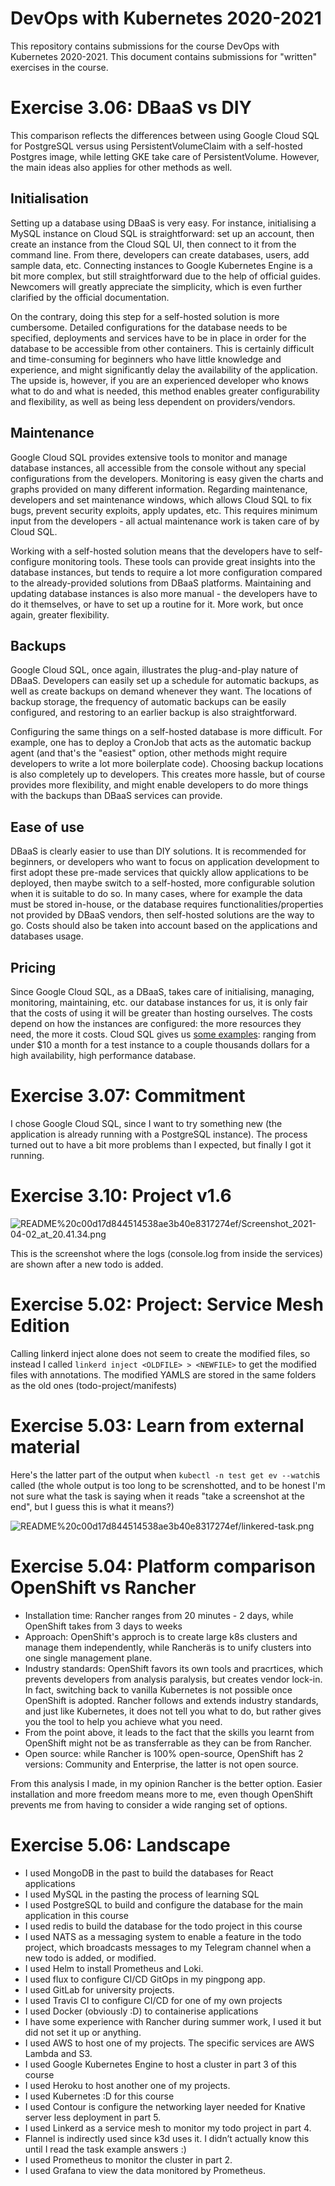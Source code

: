 # DevOps with Kubernetes 2020-2021

This repository contains submissions for the course DevOps with Kubernetes 2020-2021. This document contains submissions for "written" exercises in the course.

# Exercise 3.06: DBaaS vs DIY

This comparison reflects the differences between using Google Cloud SQL for PostgreSQL versus using PersistentVolumeClaim with a self-hosted Postgres image, while letting GKE take care of PersistentVolume. However, the main ideas also applies for other methods as well.

## Initialisation

Setting up a database using DBaaS is very easy. For instance, initialising a MySQL instance on Cloud SQL is straightforward: set up an account, then create an instance from the Cloud SQL UI, then connect to it from the command line. From there, developers can create databases, users, add sample data, etc. Connecting instances to Google Kubernetes Engine is a bit more complex, but still straightforward due to the help of official guides. Newcomers will greatly appreciate the simplicity, which is even further clarified by the official documentation.

On the contrary, doing this step for a self-hosted solution is more cumbersome. Detailed configurations for the database needs to be specified, deployments and services have to be in place in order for the database to be accessible from other containers. This is certainly difficult and time-consuming for beginners who have little knowledge and experience, and might significantly delay the availability of the application. The upside is, however, if you are an experienced developer who knows what to do and what is needed, this method enables greater configurability and flexibility, as well as being less dependent on providers/vendors. 

## Maintenance

Google Cloud SQL provides extensive tools to monitor and manage database instances, all accessible from the console without any special configurations from the developers. Monitoring is easy given the charts and graphs provided on many different information. Regarding maintenance, developers and set maintenance windows, which allows Cloud SQL to fix bugs, prevent security exploits, apply updates, etc. This requires minimum input from the developers - all actual maintenance work is taken care of by Cloud SQL. 

Working with a self-hosted solution means that the developers have to self-configure monitoring tools. These tools can provide great insights into the database instances, but tends to require a lot more configuration compared to the already-provided solutions from DBaaS platforms. Maintaining and updating database instances is also more manual - the developers have to do it themselves, or have to set up a routine for it. More work, but once again, greater flexibility.   

## Backups

Google Cloud SQL, once again, illustrates the plug-and-play nature of DBaaS. Developers can easily set up a schedule for automatic backups, as well as create backups on demand whenever they want. The locations of backup storage, the frequency of automatic backups can be easily configured, and restoring to an earlier backup is also straightforward.

Configuring the same things on a self-hosted database is more difficult. For example, one has to deploy a CronJob that acts as the automatic backup agent (and that's the "easiest" option, other methods might require developers to write a lot more boilerplate code). Choosing backup locations is also completely up to developers. This creates more hassle, but of course provides more flexibility, and might enable developers to do more things with the backups than DBaaS services can provide.

## Ease of use

DBaaS is clearly easier to use than DIY solutions. It is recommended for beginners, or developers who want to focus on application development to first adopt these pre-made services that quickly allow applications to be deployed, then maybe switch to a self-hosted, more configurable solution when it is suitable to do so. In many cases, where for example the data must be stored in-house, or the database requires functionalities/properties not provided by DBaaS vendors, then self-hosted solutions are the way to go. Costs should also be taken into account based on the applications and databases usage.

## Pricing

Since Google Cloud SQL, as a DBaaS, takes care of initialising, managing, monitoring, maintaining, etc. our database instances for us, it is only fair that the costs of using it will be greater than hosting ourselves. The costs depend on how the instances are configured: the more resources they need, the more it costs. Cloud SQL gives us [some examples](https://cloud.google.com/sql/docs/postgres/pricing-examples): ranging from under $10 a month for a test instance to a couple thousands dollars for a high availability, high performance database.  

# Exercise 3.07: Commitment

I chose Google Cloud SQL, since I want to try something new (the application is already running with a PostgreSQL instance). The process turned out to have a bit more problems than I expected, but finally I got it running. 

# Exercise 3.10: Project v1.6

![README%20c00d17d844514538ae3b40e8317274ef/Screenshot_2021-04-02_at_20.41.34.png](newTodo.png)

This is the screenshot where the logs (console.log from inside the services) are shown after a new todo is added.

# Exercise 5.02: Project: Service Mesh Edition
Calling linkerd inject alone does not seem to create the modified files, so instead I called `linkerd inject <OLDFILE> > <NEWFILE>` to get the modified files with annotations. The modified YAMLS are stored in the same folders as the old ones (todo-project/manifests)

# Exercise 5.03: Learn from external material
Here's the latter part of the output when `kubectl -n test get ev --watch`is called (the whole output is too long to be screnshotted, and to be honest I'm not sure what the task is saying when it reads "take a screenshot at the end", but I guess this is what it means?)

![README%20c00d17d844514538ae3b40e8317274ef/linkered-task.png](linkerd_task.png)

# Exercise 5.04: Platform comparison OpenShift vs Rancher
- Installation time: Rancher ranges from 20 minutes - 2 days, while OpenShift takes from 3 days to weeks
- Approach: OpenShift's approch is to create large k8s clusters and manage them independently, while Rancheräs is to unify clusters into one single management plane.
- Industry standards: OpenShift favors its own tools and pracrtices, which prevents developers from analysis paralysis, but creates vendor lock-in. In fact, switching back to vanilla Kubernetes is not possible once OpenShift is adopted. Rancher follows and extends industry standards, and just like Kubernetes, it does not tell you what to do, but rather gives you the tool to help you achieve what you need.
- From the point above, it leads to the fact that the skills you learnt from OpenShift might not be as transferrable as they can be from Rancher.
- Open source: while Rancher is 100% open-source, OpenShift has 2 versions: Community and Enterprise, the latter is not open source.

From this analysis I made, in my opinion Rancher is the better option. Easier installation and more freedom means more to me, even though OpenShift prevents me from having to consider a wide ranging set of options.

# Exercise 5.06: Landscape

- I used MongoDB in the past to build the databases for React applications
- I used MySQL in the pasting the process of learning SQL
- I used PostgreSQL to build and configure the database for the main application in this course
- I used redis to build the database for the todo project in this course
- I used NATS as a messaging system to enable a feature in the todo project, which broadcasts messages to my Telegram channel when a new todo is added, or modified.
- I used Helm to install Prometheus and Loki. 
- I used flux to configure CI/CD GitOps in my pingpong app.
- I used GitLab for university projects.
- I used Travis CI to configure CI/CD for one of my own projects
- I used Docker (obviously :D) to containerise applications
- I have some experience with Rancher during summer work, I used it but did not set it up or anything.
- I used AWS to host one of my projects. The specific services are AWS Lambda and S3.
- I used Google Kubernetes Engine to host a cluster in part 3 of this course
- I used Heroku to host another one of my projects.
- I used Kubernetes :D for this course
- I used Contour is configure the networking layer needed for Knative server less deployment in part 5.
- I used Linkerd as a service mesh to monitor my todo project in part 4.
- Flannel is indirectly used since k3d uses it. I didn’t actually know this until I read the task example answers :)
- I used Prometheus to monitor the cluster in part 2.
- I used Grafana to view the data monitored by Prometheus.
